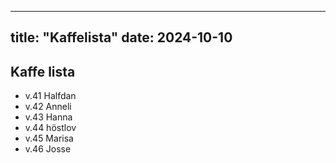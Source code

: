 
---
title: "Kaffelista"
date: 2024-10-10
---


## Kaffe lista
- v.41 Halfdan
- v.42 Anneli
- v.43 Hanna
- v.44 höstlov
- v.45 Marisa
- v.46 Josse
